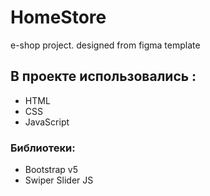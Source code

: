 # HomeStore
e-shop project. designed from figma template

## В проекте использовались :
- HTML
- CSS
- JavaScript
### Библиотеки:
- Bootstrap v5
- Swiper Slider JS
